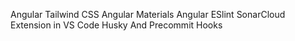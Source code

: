Angular
Tailwind CSS
Angular Materials
Angular ESlint
SonarCloud Extension in VS Code
Husky And Precommit Hooks